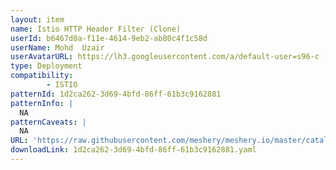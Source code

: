 ```yaml
---
layout: item
name: Istio HTTP Header Filter (Clone)
userId: b6467d0a-f11e-4614-9eb2-ab80c4f1c58d
userName: Mohd  Uzair
userAvatarURL: https://lh3.googleusercontent.com/a/default-user=s96-c
type: Deployment
compatibility: 
        - ISTIO
patternId: 1d2ca262-3d69-4bfd-86ff-61b3c9162881
patternInfo: |
  NA
patternCaveats: |
  NA
URL: 'https://raw.githubusercontent.com/meshery/meshery.io/master/catalog/1d2ca262-3d69-4bfd-86ff-61b3c9162881.yaml'
downloadLink: 1d2ca262-3d69-4bfd-86ff-61b3c9162881.yaml
---
```

